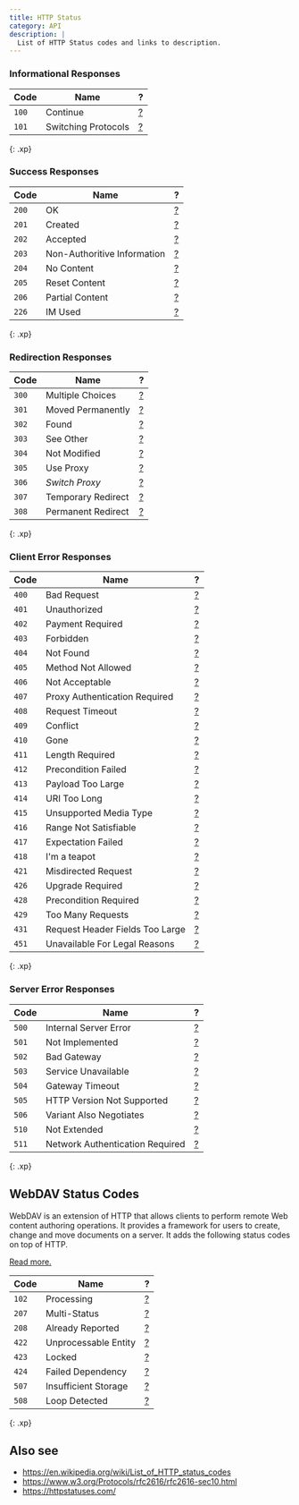 ```yaml
---
title: HTTP Status
category: API
description: |
  List of HTTP Status codes and links to description.
---
```


### Informational Responses

| Code  | Name                | ?                                 |
| ----  | ----                | -                                 |
| `100` | Continue            | [?](https://httpstatuses.com/100) |
| `101` | Switching Protocols | [?](https://httpstatuses.com/101) |
{: .xp}

### Success Responses

| Code  | Name                        | ?                                 |
| ----  | ----                        | -                                 |
| `200` | OK                          | [?](https://httpstatuses.com/200) |
| `201` | Created                     | [?](https://httpstatuses.com/201) |
| `202` | Accepted                    | [?](https://httpstatuses.com/202) |
| `203` | Non-Authoritive Information | [?](https://httpstatuses.com/203) |
| `204` | No Content                  | [?](https://httpstatuses.com/204) |
| `205` | Reset Content               | [?](https://httpstatuses.com/205) |
| `206` | Partial Content             | [?](https://httpstatuses.com/206) |
| `226` | IM Used                     | [?](https://httpstatuses.com/226) |
{: .xp}

### Redirection Responses

| Code  | Name               | ?                                                |
| ----  | ----               | -                                                |
| `300` | Multiple Choices   | [?](https://httpstatuses.com/300)                |
| `301` | Moved Permanently  | [?](https://httpstatuses.com/301)                |
| `302` | Found              | [?](https://httpstatuses.com/302)                |
| `303` | See Other          | [?](https://httpstatuses.com/303)                |
| `304` | Not Modified       | [?](https://httpstatuses.com/304)                |
| `305` | Use Proxy          | [?](https://httpstatuses.com/305)                |
| `306` | *Switch Proxy*     | [?](https://httpstatusdogs.com/306-switch-proxy) |
| `307` | Temporary Redirect | [?](https://httpstatuses.com/307)                |
| `308` | Permanent Redirect | [?](https://httpstatuses.com/308)                |
{: .xp}

### Client Error Responses

| Code  | Name                            | ?                                 |
| ----  | ----                            | -                                 |
| `400` | Bad Request                     | [?](https://httpstatuses.com/400) |
| `401` | Unauthorized                    | [?](https://httpstatuses.com/401) |
| `402` | Payment Required                | [?](https://httpstatuses.com/402) |
| `403` | Forbidden                       | [?](https://httpstatuses.com/403) |
| `404` | Not Found                       | [?](https://httpstatuses.com/404) |
| `405` | Method Not Allowed              | [?](https://httpstatuses.com/405) |
| `406` | Not Acceptable                  | [?](https://httpstatuses.com/406) |
| `407` | Proxy Authentication Required   | [?](https://httpstatuses.com/407) |
| `408` | Request Timeout                 | [?](https://httpstatuses.com/408) |
| `409` | Conflict                        | [?](https://httpstatuses.com/409) |
| `410` | Gone                            | [?](https://httpstatuses.com/410) |
| `411` | Length Required                 | [?](https://httpstatuses.com/411) |
| `412` | Precondition Failed             | [?](https://httpstatuses.com/412) |
| `413` | Payload Too Large               | [?](https://httpstatuses.com/413) |
| `414` | URI Too Long                    | [?](https://httpstatuses.com/414) |
| `415` | Unsupported Media Type          | [?](https://httpstatuses.com/415) |
| `416` | Range Not Satisfiable           | [?](https://httpstatuses.com/416) |
| `417` | Expectation Failed              | [?](https://httpstatuses.com/417) |
| `418` | I'm a teapot                    | [?](https://httpstatuses.com/418) |
| `421` | Misdirected Request             | [?](https://httpstatuses.com/421) |
| `426` | Upgrade Required                | [?](https://httpstatuses.com/426) |
| `428` | Precondition Required           | [?](https://httpstatuses.com/428) |
| `429` | Too Many Requests               | [?](https://httpstatuses.com/429) |
| `431` | Request Header Fields Too Large | [?](https://httpstatuses.com/431) |
| `451` | Unavailable For Legal Reasons   | [?](https://httpstatuses.com/451) |
{: .xp}

### Server Error Responses

| Code  | Name                            | ?                                 |
| ----  | ----                            | -                                 |
| `500` | Internal Server Error           | [?](https://httpstatuses.com/500) |
| `501` | Not Implemented                 | [?](https://httpstatuses.com/501) |
| `502` | Bad Gateway                     | [?](https://httpstatuses.com/502) |
| `503` | Service Unavailable             | [?](https://httpstatuses.com/503) |
| `504` | Gateway Timeout                 | [?](https://httpstatuses.com/504) |
| `505` | HTTP Version Not Supported      | [?](https://httpstatuses.com/505) |
| `506` | Variant Also Negotiates         | [?](https://httpstatuses.com/506) |
| `510` | Not Extended                    | [?](https://httpstatuses.com/510) |
| `511` | Network Authentication Required | [?](https://httpstatuses.com/511) |
{: .xp}

## WebDAV Status Codes

WebDAV is an extension of HTTP that allows clients to perform remote Web content authoring operations. It provides a framework for users to create, change and move documents on a server. It adds the following status codes on top of HTTP. 

[Read more.](https://en.wikipedia.org/wiki/WebDAV)

| Code  | Name                            | ?                                                                |
| ----  | ----                            | -                                                                |
| `102` | Processing                      | [?](https://en.wikipedia.org/wiki/List_of_HTTP_status_codes#102) |
| `207` | Multi-Status                    | [?](https://en.wikipedia.org/wiki/List_of_HTTP_status_codes#207) |
| `208` | Already Reported                | [?](https://en.wikipedia.org/wiki/List_of_HTTP_status_codes#208) |
| `422` | Unprocessable Entity            | [?](https://en.wikipedia.org/wiki/List_of_HTTP_status_codes#422) |
| `423` | Locked                          | [?](https://en.wikipedia.org/wiki/List_of_HTTP_status_codes#423) |
| `424` | Failed Dependency               | [?](https://en.wikipedia.org/wiki/List_of_HTTP_status_codes#424) |
| `507` | Insufficient Storage            | [?](https://en.wikipedia.org/wiki/List_of_HTTP_status_codes#507) |
| `508` | Loop Detected                   | [?](https://en.wikipedia.org/wiki/List_of_HTTP_status_codes#508) |
{: .xp}

## Also see

 * <https://en.wikipedia.org/wiki/List_of_HTTP_status_codes>
 * <https://www.w3.org/Protocols/rfc2616/rfc2616-sec10.html>
 * <https://httpstatuses.com/>
